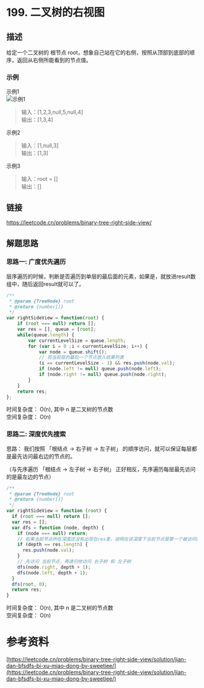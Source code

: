 # 199. 二叉树的右视图  
## 描述
给定一个二叉树的 根节点 root，想象自己站在它的右侧，按照从顶部到底部的顺序，返回从右侧所能看到的节点值。               

### 示例
示例1   
![示例1](https://img-blog.csdnimg.cn/7f5e3d55bb64411fb45a7f1f5643be9f.png)
> 输入：[1,2,3,null,5,null,4]              
> 输出：[1,3,4]                

示例2      
> 输入：[1,null,3]  
> 输出：[1,3]             

示例3   
> 输入：root = []   
> 输出：[]     
 
## 链接
https://leetcode.cn/problems/binary-tree-right-side-view/                    

## 解题思路   
### 思路一: 广度优先遍历             
层序遍历的时候，判断是否遍历到单层的最后面的元素，如果是，就放进result数组中，随后返回result就可以了。  
```javascript
/**
 * @param {TreeNode} root
 * @return {number[]}
 */
var rightSideView = function(root) {
    if (root === null) return [];
    var res = [], queue = [root];
    while(queue.length) {
        var currentLevelSize = queue.length; 
        for (var i = 0 ;i < currentLevelSize; i++) {
            var node = queue.shift();
            // 将当前层的最后一个节点放入结果列表
            (i == currentLevelSize - 1) && res.push(node.val);
            if (node.left != null) queue.push(node.left);
            if (node.right != null) queue.push(node.right);
        }
    }
    return res;
};
```
时间复杂度： O(n), 其中 n 是二叉树的节点数     
空间复杂度： O(n)    

### 思路二: 深度优先搜索  
思路： 我们按照 「根结点 -> 右子树 -> 左子树」 的顺序访问，就可以保证每层都是最先访问最右边的节点的。

（与先序遍历 「根结点 -> 左子树 -> 右子树」 正好相反，先序遍历每层最先访问的是最左边的节点） 
```javascript
/**
 * @param {TreeNode} root
 * @return {number[]}
 */
var rightSideView = function (root) {
  if (root === null) return [];
  var res = [];
  var dfs = function (node, depth) {
    if (node === null) return;
    // 如果当前节点所在深度还没有出现在res里，说明在该深度下当前节点是第一个被访问的节点，因此将当前节点加入res中。
    if (depth == res.length) {
      res.push(node.val);
    } 
    // 先访问 当前节点，再递归地访问 右子树 和 左子树
    dfs(node.right, depth + 1);
    dfs(node.left, depth + 1);
  }
  dfs(root, 0);
  return res;
}
```
时间复杂度： O(n), 其中 n 是二叉树的节点数     
空间复杂度： O(n)

# 参考资料  
[https://leetcode.cn/problems/binary-tree-right-side-view/solution/jian-dan-bfsdfs-bi-xu-miao-dong-by-sweetiee/](https://leetcode.cn/problems/binary-tree-right-side-view/solution/jian-dan-bfsdfs-bi-xu-miao-dong-by-sweetiee/)